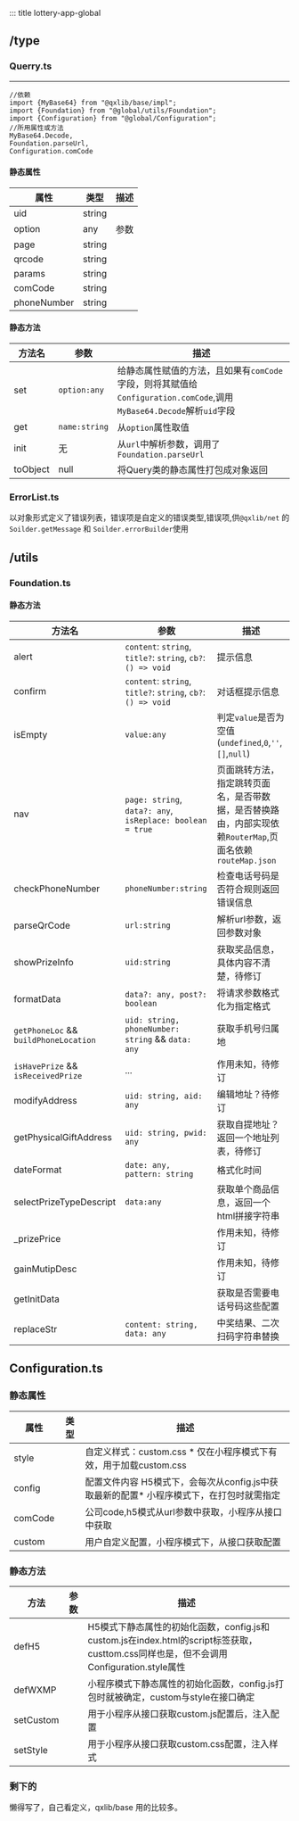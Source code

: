 ::: title lottery-app-global
## /type
### Querry.ts

---

```
//依赖
import {MyBase64} from "@qxlib/base/impl";
import {Foundation} from "@global/utils/Foundation";
import {Configuration} from "@global/Configuration";
//所用属性或方法
MyBase64.Decode,
Foundation.parseUrl,
Configuration.comCode
```
#### 静态属性
属性 | 类型 | 描述
---|---|---
uid|string
option|any|参数
page|string
qrcode|string
params|string
comCode|string
phoneNumber|string
#### 静态方法

方法名 | 参数 | 描述
----|----|----
set|``option:any``|给静态属性赋值的方法，且如果有``comCode``字段，则将其赋值给``Configuration.comCode``,调用``MyBase64.Decode``解析``uid``字段
get|``name:string``|从``option``属性取值
init|无|从``url``中解析参数，调用了``Foundation.parseUrl``
toObject|null|将Query类的静态属性打包成对象返回

### ErrorList.ts

以对象形式定义了错误列表，错误项是自定义的错误类型,错误项,供``@qxlib/net`` 的``Soilder.getMessage`` 和 ``Soilder.errorBuilder``使用



## /utils
### Foundation.ts

#### 静态方法

方法名 | 参数 | 描述
----|----|----
alert |``content``: ``string``, ``title?``: ``string``, ``cb?``:`` () => void``|提示信息
confirm |``content``: ``string``, ``title?``: ``string``, ``cb?``:`` () => void``|对话框提示信息
isEmpty|``value:any``|判定``value``是否为空值(``undefined``,``0``,``''``,``[]``,``null``)
nav|``page: string``, ``data?: any``, ``isReplace: boolean = true``|页面跳转方法，指定跳转页面名，是否带数据，是否替换路由，内部实现依赖``RouterMap``,页面名依赖``routeMap.json``
checkPhoneNumber|``phoneNumber:string``|检查电话号码是否符合规则返回错误信息
parseQrCode|``url:string``|解析url参数，返回参数对象
showPrizeInfo|``uid:string``|获取奖品信息，具体内容不清楚，待修订
formatData|``data?: any, post?: boolean``|将请求参数格式化为指定格式
``getPhoneLoc`` && ``buildPhoneLocation``|``uid: string, phoneNumber: string`` && ``data: any``|获取手机号归属地
``isHavePrize`` && ``isReceivedPrize``|...|作用未知，待修订
modifyAddress|``uid: string, aid: any``|编辑地址？待修订
getPhysicalGiftAddress|``uid: string, pwid: any``|获取自提地址？返回一个地址列表，待修订
dateFormat|``date: any, pattern: string``|格式化时间
selectPrizeTypeDescript|``data:any``|获取单个商品信息，返回一个html拼接字符串
_prizePrice||作用未知，待修订
gainMutipDesc||作用未知，待修订
getInitData ||获取是否需要电话号码这些配置
replaceStr|``content: string, data: any``|中奖结果、二次扫码字符串替换

## Configuration.ts
### 静态属性
属性 | 类型 | 描述
---|---|---
style||自定义样式：custom.css *  仅在小程序模式下有效，用于加载custom.css
config|| 配置文件内容 H5模式下，会每次从config.js中获取最新的配置* 小程序模式下，在打包时就需指定
comCode||公司code,h5模式从url参数中获取，小程序从接口中获取
custom||用户自定义配置，小程序模式下，从接口获取配置

### 静态方法

方法 | 参数 | 描述
---|---|---
defH5||H5模式下静态属性的初始化函数，config.js和custom.js在index.html的script标签获取，custtom.css同样也是，但不会调用Configuration.style属性
defWXMP||小程序模式下静态属性的初始化函数，config.js打包时就被确定，custom与style在接口确定
setCustom||用于小程序从接口获取custom.js配置后，注入配置
setStyle|| 用于小程序从接口获取custom.css配置，注入样式

### 剩下的

懒得写了，自己看定义，qxlib/base 用的比较多。